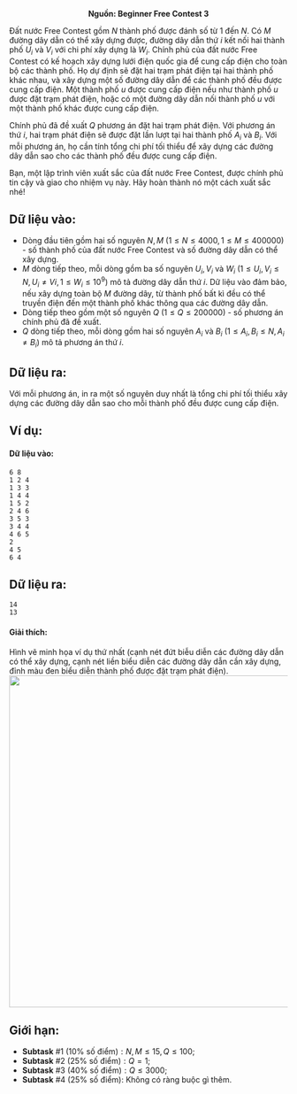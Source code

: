 **<center>Nguồn: Beginner Free Contest 3</center>**

Đất nước Free Contest gồm $N$ thành phố được đánh số từ $1$ đến $N$. Có $M$ đường dây dẫn có thể xây dựng được, đường dây dẫn thứ $i$ kết nối hai thành phố $U_i$ và $V_i$ với chi phí xây dựng là $W_i$. Chính phủ của đất nước Free Contest có kế hoạch xây dựng lưới điện quốc gia để cung cấp điện cho toàn bộ các thành phố. Họ dự định sẽ đặt hai trạm phát điện tại hai thành phố khác nhau, và xây dựng một số đường dây dẫn để các thành phố đều được cung cấp điện. Một thành phố $u$ được cung cấp điện nếu như thành phố $u$ được đặt trạm phát điện, hoặc có một đường dây dẫn nối thành phố $u$ với một thành phố khác được cung cấp điện.

Chính phủ đã đề xuất $Q$ phương án đặt hai trạm phát điện. Với phương án thứ $i$, hai trạm phát điện sẽ được đặt lần lượt tại hai thành phố $A_i$ và $B_i$. Với mỗi phương án, họ cần tính tổng chi phí tối thiểu để xây dựng các đường dây dẫn sao cho các thành phố đều được cung cấp điện.

Bạn, một lập trình viên xuất sắc của đất nước Free Contest, được chính phủ tin cậy và giao cho nhiệm vụ này. Hãy hoàn thành nó một cách xuất sắc nhé!

## Dữ liệu vào:
- Dòng đầu tiên gồm hai số nguyên $N, M$ $(1 ≤ N ≤ 4000, 1 ≤ M ≤ 400000)$ - số thành phố của đất nước Free Contest và số đường dây dẫn có thể xây dựng.
- $M$ dòng tiếp theo, mỗi dòng gồm ba số nguyên $U_i, V_i$ và $W_i$ $(1 ≤ U_i, V_i ≤ N, U_i ≠ Vi, 1 ≤ W_i ≤ 10^9)$ mô tả đường dây dẫn thứ $i$. Dữ liệu vào đảm bảo, nếu xây dựng toàn bộ $M$ đường dây, từ thành phố bất kì đều có thể truyền điện đến một thành phố khác thông qua các đường dây dẫn.
- Dòng tiếp theo gồm một số nguyên $Q$ $(1 ≤ Q ≤ 200000)$ - số phương án chính phủ đã đề xuất.
- $Q$ dòng tiếp theo, mỗi dòng gồm hai số nguyên $A_i$ và $B_i$ $(1 ≤ A_i, B_i ≤ N, A_i ≠ B_i)$ mô tả phương án thứ $i$.

## Dữ liệu ra:
Với mỗi phương án, in ra một số nguyên duy nhất là tổng chi phí tối thiểu xây dựng các đường dây dẫn sao cho mỗi thành phố đều được cung cấp điện.

## Ví dụ:
#### Dữ liệu vào:
```
6 8
1 2 4
1 3 3
1 4 4
1 5 2
2 4 6
3 5 3
3 4 4
4 6 5
2
4 5
6 4
```

## Dữ liệu ra:
```
14
13
```

#### Giải thích:
Hình vẽ minh họa ví dụ thứ nhất (cạnh nét đứt biễu diễn các đường dây dẫn có thể xây dựng, cạnh nét liền biểu diễn các đường dây dẫn cần xây dựng, đỉnh màu đen biểu diễn thành phố được đặt trạm phát điện).
<img src="/images/problems/614/ELECTRIC.svg" width=600px>

## Giới hạn:
- **Subtask** $\#1$ $(10\%\text{ số điểm}): N, M ≤ 15, Q ≤ 100$;
- **Subtask** $\#2$ $(25\%\text{ số điểm}): Q = 1$;
- **Subtask** $\#3$ $(40\%\text{ số điểm}): Q ≤ 3000$;
- **Subtask** $\#4$ $(25\%\text{ số điểm}):$ Không có ràng buộc gì thêm.